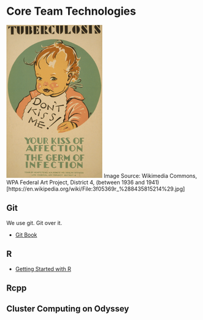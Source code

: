 # Core Team Technologies

<img src="./images/dont_kiss_me.jpg" alt="Tuberculosis Don't kiss me! : Your kiss of affection - the germ of infection" width="250px">
Image Source: Wikimedia Commons, WPA Federal Art Project, District 4, (between 1936 and 1941) [https://en.wikipedia.org/wiki/File:3f05369r_%288435815214%29.jpg]

## Git

We use git. Git over it. 

- [Git Book](https://git-scm.com/book/en/v2)

## R

- [Getting Started with R](https://ctesta.com/articles/2018-05/getting-started-in-r)

## Rcpp

## Cluster Computing on Odyssey
